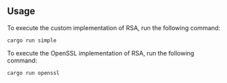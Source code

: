 ## Usage

To execute the custom implementation of RSA, run the following command:

```
cargo run simple
```

To execute the OpenSSL implementation of RSA, run the following command:
```
cargo run openssl
```
